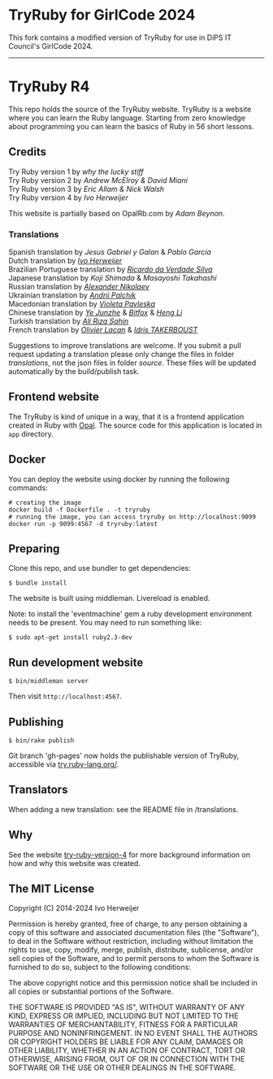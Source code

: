 # TryRuby for GirlCode 2024

This fork contains a modified version of TryRuby for use in DiPS IT Council's GirlCode 2024.

---

# TryRuby R4

This repo holds the source of the TryRuby website. TryRuby is a website
where you can learn the Ruby language. Starting from zero knowledge about
programming you can learn the basics of Ruby in 56 short lessons.

## Credits
Try Ruby version 1 by _why the lucky stiff_  
Try Ruby version 2 by _Andrew McElroy & David Miani_  
Try Ruby version 3 by _Eric Allam & Nick Walsh_  
Try Ruby version 4 by _Ivo Herweijer_  

This website is partially based on OpalRb.com by _Adam Beynon_.

### Translations
Spanish translation by _Jesus Gabriel y Galan_ & _Pablo García_  
Dutch translation by [_Ivo Herweijer_](https://github.com/easydatawarehousing)  
Brazilian Portuguese translation by [_Ricardo da Verdade Silva_](https://github.com/ricardovsilva)  
Japanese translation by _Koji Shimada_ & _Masayoshi Takahashi_  
Russian translation by [_Alexander Nikolaev_](https://github.com/startaper)  
Ukrainian translation by [_Andrii Palchik_](https://github.com/andriipalchik)  
Macedonian translation by [_Violeta Pavleska_](https://github.com/violeta-p)  
Chinese translation by [_Ye Junzhe_](https://github.com/McF4r) & [_Bitfox_](https://github.com/bitfoxtop) & [_Heng Li_](https://github.com/iheng)  
Turkish translation by [_Ali Rıza Şahin_](https://github.com/ARS-coding)  
French translation by [_Olivier Lacan_](https://github.com/olivierlacan) & [_Idris TAKERBOUST_](https://github.com/idrista)

Suggestions to improve translations are welcome.
If you submit a pull request updating a translation please
only change the files in folder _translations_,
not the json files in folder _source_.
These files will be updated automatically by the build/publish task.

## Frontend website
The TryRuby is kind of unique in a way, that it is a frontend application created
in Ruby with [Opal](https://opalrb.com/). The source code for this application is
located in `app` directory.

## Docker
You can deploy the website using docker by running the following commands:
```
# creating the image
docker build -f Dockerfile . -t tryruby
# running the image, you can access tryruby on http://localhost:9099
docker run -p 9099:4567 -d tryruby:latest
```

## Preparing
Clone this repo, and use bundler to get dependencies:

    $ bundle install

The website is built using middleman. Livereload is enabled.

Note: to install the 'eventmachine' gem a ruby development environment needs to
be present. You may need to run something like:

    $ sudo apt-get install ruby2.3-dev

## Run development website

    $ bin/middleman server

Then visit `http://localhost:4567`.

## Publishing

    $ bin/rake publish

Git branch 'gh-pages' now holds the publishable version of TryRuby, accessible
via [try.ruby-lang.org/](https://try.ruby-lang.org/).

## Translators
When adding a new translation: see the README file in /translations.

## Why
See the website [try-ruby-version-4](https://try.ruby-lang.org/articles/try-ruby-version-4/)
for more background information on how and why this website was created.

## The MIT License

Copyright (C) 2014-2024 Ivo Herweijer

Permission is hereby granted, free of charge, to any person obtaining a copy
of this software and associated documentation files (the "Software"), to deal
in the Software without restriction, including without limitation the rights
to use, copy, modify, merge, publish, distribute, sublicense, and/or sell
copies of the Software, and to permit persons to whom the Software is
furnished to do so, subject to the following conditions:

The above copyright notice and this permission notice shall be included in
all copies or substantial portions of the Software.

THE SOFTWARE IS PROVIDED "AS IS", WITHOUT WARRANTY OF ANY KIND, EXPRESS OR
IMPLIED, INCLUDING BUT NOT LIMITED TO THE WARRANTIES OF MERCHANTABILITY,
FITNESS FOR A PARTICULAR PURPOSE AND NONINFRINGEMENT. IN NO EVENT SHALL THE
AUTHORS OR COPYRIGHT HOLDERS BE LIABLE FOR ANY CLAIM, DAMAGES OR OTHER
LIABILITY, WHETHER IN AN ACTION OF CONTRACT, TORT OR OTHERWISE, ARISING FROM,
OUT OF OR IN CONNECTION WITH THE SOFTWARE OR THE USE OR OTHER DEALINGS IN
THE SOFTWARE.

